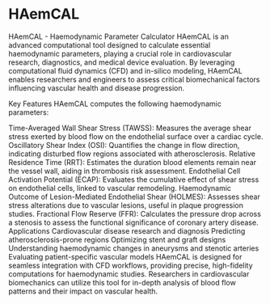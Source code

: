 # HAemCAL
HAemCAL - Haemodynamic Parameter Calculator
HAemCAL is an advanced computational tool designed to calculate essential haemodynamic parameters, playing a crucial role in cardiovascular research, diagnostics, and medical device evaluation. By leveraging computational fluid dynamics (CFD) and in-silico modeling, HAemCAL enables researchers and engineers to assess critical biomechanical factors influencing vascular health and disease progression.

Key Features
HAemCAL computes the following haemodynamic parameters:

Time-Averaged Wall Shear Stress (TAWSS): Measures the average shear stress exerted by blood flow on the endothelial surface over a cardiac cycle.
Oscillatory Shear Index (OSI): Quantifies the change in flow direction, indicating disturbed flow regions associated with atherosclerosis.
Relative Residence Time (RRT): Estimates the duration blood elements remain near the vessel wall, aiding in thrombosis risk assessment.
Endothelial Cell Activation Potential (ECAP): Evaluates the cumulative effect of shear stress on endothelial cells, linked to vascular remodeling.
Haemodynamic Outcome of Lesion-Mediated Endothelial Shear (HOLMES): Assesses shear stress alterations due to vascular lesions, useful in plaque progression studies.
Fractional Flow Reserve (FFR): Calculates the pressure drop across a stenosis to assess the functional significance of coronary artery disease.
Applications
Cardiovascular disease research and diagnosis
Predicting atherosclerosis-prone regions
Optimizing stent and graft designs
Understanding haemodynamic changes in aneurysms and stenotic arteries
Evaluating patient-specific vascular models
HAemCAL is designed for seamless integration with CFD workflows, providing precise, high-fidelity computations for haemodynamic studies. Researchers in cardiovascular biomechanics can utilize this tool for in-depth analysis of blood flow patterns and their impact on vascular health.
